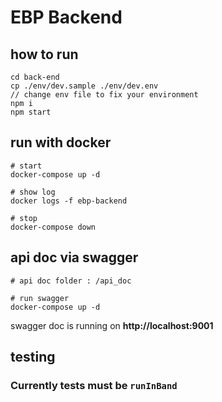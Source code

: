# EBP Backend

## how to run
```
cd back-end
cp ./env/dev.sample ./env/dev.env
// change env file to fix your environment
npm i
npm start
```

## run with docker
```
# start
docker-compose up -d

# show log
docker logs -f ebp-backend

# stop
docker-compose down
```

## api doc via swagger
```
# api doc folder : /api_doc

# run swagger
docker-compose up -d
```
swagger doc is running on **http://localhost:9001**


## testing

### Currently tests must be `runInBand`

